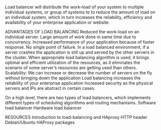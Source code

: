 Load balancer will distribute the work-load of your system to multiple individual systems, or group of systems to to reduce the amount of load on an individual system, which in turn increases the reliability, efficiency and availability of your enterprise application or website.


ADVANTAGES OF LOAD BALANCING
Reduced the work-load on an individual server.
Large amount of work done in same time due to concurrency.
Increased performance of your application because of faster response.
No single point of failure. In a load balanced environment, if a server crashes the application is still up and served by the other servers in the cluster.
When appropriate load balancing algorithm is used, it brings optimal and efficient utilization of the resources, as it eliminates the scenario of some server’s resources are getting used than others.
Scalability: We can increase or decrease the number of servers on the fly without bringing down the application
Load balancing increases the reliability of your enterprise application
Increased security as the physical servers and IPs are abstract in certain cases.




On a high level, there are two types of load balancers, which implements different types of scheduling algorithms and routing mechanisms.
Software load balancer
Hardware load balancer


RESOURCES
Introduction to load-balancing and HAproxy
HTTP header
Debian/Ubuntu HAProxy packages

